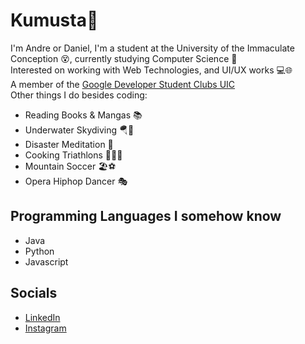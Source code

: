 # Kumusta👋

I'm Andre or Daniel, I'm a student at the University of the Immaculate Conception 😵‍, currently studying Computer Science 🤔 <br>
Interested on working with Web Technologies, and UI/UX works 💻🌐<br>
A member of the [Google Developer Student Clubs UIC](https://www.facebook.com/dscuic) <br>
Other things I do besides coding:

- Reading Books & Mangas 📚
- Underwater Skydiving 🪂🤿
- Disaster Meditation 🧘
- Cooking Triathlons 👨‍🍳🤸
- Mountain Soccer 🏖️⚽
- Opera Hiphop Dancer 🎭

## Programming Languages I somehow know
- Java 
- Python
- Javascript

## Socials
- [LinkedIn](https://www.linkedin.com/in/andre-gonzales-48385623a/)
- [Instagram](https://www.instagram.com/shuuuaa/)
